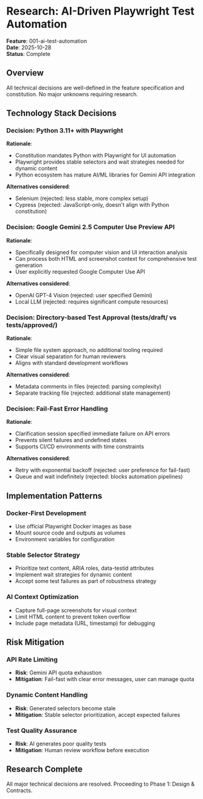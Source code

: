 # Research: AI-Driven Playwright Test Automation

**Feature**: 001-ai-test-automation  
**Date**: 2025-10-28  
**Status**: Complete

## Overview

All technical decisions are well-defined in the feature specification and constitution. No major unknowns requiring research.

## Technology Stack Decisions

### Decision: Python 3.11+ with Playwright
**Rationale**: 
- Constitution mandates Python with Playwright for UI automation
- Playwright provides stable selectors and wait strategies needed for dynamic content
- Python ecosystem has mature AI/ML libraries for Gemini API integration

**Alternatives considered**: 
- Selenium (rejected: less stable, more complex setup)
- Cypress (rejected: JavaScript-only, doesn't align with Python constitution)

### Decision: Google Gemini 2.5 Computer Use Preview API
**Rationale**:
- Specifically designed for computer vision and UI interaction analysis
- Can process both HTML and screenshot context for comprehensive test generation
- User explicitly requested Google Computer Use API

**Alternatives considered**: 
- OpenAI GPT-4 Vision (rejected: user specified Gemini)
- Local LLM (rejected: requires significant compute resources)

### Decision: Directory-based Test Approval (tests/draft/ vs tests/approved/)
**Rationale**:
- Simple file system approach, no additional tooling required
- Clear visual separation for human reviewers
- Aligns with standard development workflows

**Alternatives considered**:
- Metadata comments in files (rejected: parsing complexity)
- Separate tracking file (rejected: additional state management)

### Decision: Fail-Fast Error Handling
**Rationale**:
- Clarification session specified immediate failure on API errors
- Prevents silent failures and undefined states
- Supports CI/CD environments with time constraints

**Alternatives considered**:
- Retry with exponential backoff (rejected: user preference for fail-fast)
- Queue and wait indefinitely (rejected: blocks automation pipelines)

## Implementation Patterns

### Docker-First Development
- Use official Playwright Docker images as base
- Mount source code and outputs as volumes
- Environment variables for configuration

### Stable Selector Strategy
- Prioritize text content, ARIA roles, data-testid attributes
- Implement wait strategies for dynamic content
- Accept some test failures as part of robustness strategy

### AI Context Optimization
- Capture full-page screenshots for visual context
- Limit HTML content to prevent token overflow
- Include page metadata (URL, timestamp) for debugging

## Risk Mitigation

### API Rate Limiting
- **Risk**: Gemini API quota exhaustion
- **Mitigation**: Fail-fast with clear error messages, user can manage quota

### Dynamic Content Handling
- **Risk**: Generated selectors become stale
- **Mitigation**: Stable selector prioritization, accept expected failures

### Test Quality Assurance
- **Risk**: AI generates poor quality tests
- **Mitigation**: Human review workflow before execution

## Research Complete

All major technical decisions are resolved. Proceeding to Phase 1: Design & Contracts.